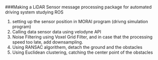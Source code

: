 ###Making a LiDAR Sensor message processing package for automated driving system studying ROS

1. setting up the sensor position in MORAI program (drivng simulation program)
2. Calling data sensor data using velodyne API
3. Noise Filtering using Voxel Grid Filter, and in case that the processing speed too late, add downsampling.
4. Using RANSAC algorithem, detach the ground and the obstacles
5. Using Euclidean clustering, catching the center point of the obstacles


